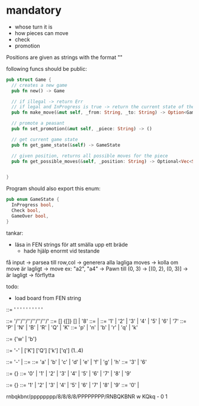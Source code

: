 # mandatory

- whose turn it is
- how pieces can move
- check
- promotion

Positions are given as strings with the format "<file><rank>"

following funcs should be public:

```rs
pub struct Game {
  // creates a new game
  pub fn new() -> Game

  // if illegal -> return Err
  // if legal and InProgress is true -> return the current state of the game
  pub fn make_move(&mut self, _from: String, _to: String) -> Option<GameState>

  // promote a peasant
  pub fn set_promotion(&mut self, _piece: String) -> ()

  // get current game state
  pub fn get_game_state(&self) -> GameState

  // given position, returns all possible moves for the piece
  pub fn get_possible_moves(&self, _position: String) -> Optional<Vec<String>>


}
```

Program should also export this enum:

```rs
pub enum GameState {
  InProgress bool,
  Check bool,
  GameOver bool,
}
```

tankar:

- läsa in FEN strings för att smälla upp ett bräde
  - hade hjälp enormt vid testande

få input -> parsea till row,col -> generera alla lagliga moves
-> kolla om move är lagligt -> move
ex:
"a2", "a4" -> Pawn till (0, 3) -> [(0, 2), (0, 3)] -> är lagligt
-> förflytta

todo:

- load board from FEN string

<FEN> ::= <Piece Placement>
' ' <Side to move>
' ' <Castling ability>
' ' <En passant target square>
' ' <Halfmove clock>
' ' <Fullmove counter>

<Piece Placement> ::= <rank8>'/'<rank7>'/'<rank6>'/'<rank5>'/'<rank4>'/'<rank3>'/'<rank2>'/'<rank1>
<ranki> ::= [<digit17>]<piece> {[<digit17>]<piece>} [<digit17>] | '8'
<piece> ::= <white Piece> | <black Piece>
<digit17> ::= '1' | '2' | '3' | '4' | '5' | '6' | '7'
<white Piece> ::= 'P' | 'N' | 'B' | 'R' | 'Q' | 'K'
<black Piece> ::= 'p' | 'n' | 'b' | 'r' | 'q' | 'k'

<Side to move> ::= {'w' | 'b'}

<Castling ability> ::= '-' | ['K'] ['Q'] ['k'] ['q'] (1..4)

<En passant target square> ::= '-' | <epsquare>
<epsquare> ::= <fileLetter> <eprank>
<fileLetter> ::= 'a' | 'b' | 'c' | 'd' | 'e' | 'f' | 'g' | 'h'
<eprank> ::= '3' | '6'

<Halfmove Clock> ::= <digit> {<digit>}
<digit> ::= '0' | '1' | '2' | '3' | '4' | '5' | '6' | '7' | '8' | '9'

<Fullmove counter> ::= <digit19> {<digit>}
<digit19> ::= '1' | '2' | '3' | '4' | '5' | '6' | '7' | '8' | '9'
<digit> ::= '0' | <digit19>

rnbqkbnr/pppppppp/8/8/8/8/PPPPPPPP/RNBQKBNR w KQkq - 0 1
